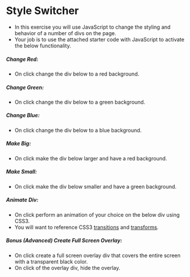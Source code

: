 # Style Switcher

- In this exercise you will use JavaScript to change the styling and behavior of a number of divs on the page.
- Your job is to use the attached starter code with JavaScript to activate the below functionality.

##### Change Red:
- On click change the div below to a red background.

##### Change Green:
- On click change the div below to a green background.

##### Change Blue:
- On click change the div below to a blue background.

##### Make Big:
- On click make the div below larger and have a red background.

##### Make Small:
- On click make the div below smaller and have a green background.

##### Animate Div:
- On click perform an animation of your choice on the below div using CSS3.
- You will want to reference CSS3 [transitions](https://developer.mozilla.org/en-US/docs/Web/CSS/CSS_Transitions/Using_CSS_transitions) and [transforms](https://developer.mozilla.org/en-US/docs/Web/CSS/CSS_Transforms/Using_CSS_transforms).

##### Bonus (Advanced) Create Full Screen Overlay:
- On click create a full screen overlay div that covers the entire screen with a transparent black color.
- On click of the overlay div, hide the overlay.